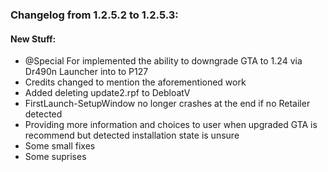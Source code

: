 ### Changelog from 1.2.5.2 to 1.2.5.3:


#### New Stuff:
* @Special For implemented the ability to downgrade GTA to 1.24 via Dr490n Launcher into to P127
* Credits changed to mention the aforementioned work
* Added deleting update2.rpf to DebloatV
* FirstLaunch-SetupWindow no longer crashes at the end if no Retailer detected
* Providing more information and choices to user when upgraded GTA is recommend but detected installation state is unsure
* Some small fixes
* Some suprises
